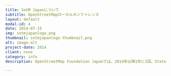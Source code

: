 ```yaml
---
title: SotM Japanについて
subtitle: OpenStreetMapローカルカンファレンス
layout: default
modal-id: 4
date: 2014-07-15
img: sotmjapanlogo.png
thumbnail: sotmjapanlogo-thumbnail.png
alt: image-alt
project-date: 2014
client: none
category: info
description: OpenStreetMap Foundation Japanでは、2014年以降1年に1回、State of the Map Japanとして、ローカルカンファレンスの開催を行っています。<ul><li><a href="http://stateofthemap.jp/2014/">State of the Map 2014 - 東京</a></li><li><a href="http://stateofthemap.jp/2015/">State of the Map 2015 - 浜松</a></li><li><a href="http://stateofthemap.jp/2016/">State of the Map 2016 - 東京</a></li><li><a href="https://2017.stateofthemap.org/ja/">State of the Map 2017 - 会津若松</a> (英国OSMFと共催、国際カンファレンスとして開催)</li></ul>

---
```

